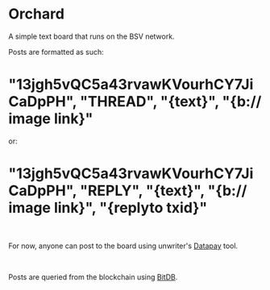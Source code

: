 # Orchard

A simple text board that runs on the BSV network.

Posts are formatted as such:

# "13jgh5vQC5a43rvawKVourhCY7JiCaDpPH", "THREAD", "{text}", "{b:// image link}"

or:

# "13jgh5vQC5a43rvawKVourhCY7JiCaDpPH", "REPLY", "{text}", "{b:// image link}", "{replyto txid}"

<br />

For now, anyone can post to the board using unwriter's <a href="https://unwriter.github.io/datapay/example/composer">Datapay</a>
 tool.
 
<br />

 Posts are queried from the blockchain using <a href="https://genesis.bitdb.network/q/1FnauZ9aUH2Bex6JzdcV4eNX7oLSSEbxtN/ewogICJ2IjogMywKICAicSI6IHsKICAgICJmaW5kIjogewogICAgICAib3V0LnMxIiA6ICIxM2pnaDV2UUM1YTQzcnZhd0tWb3VyaENZN0ppQ2FEcFBIIiwKICAgICAgIm91dC5zMiI6ICJUSFJFQUQiCiAgICB9LAogICAgImxpbWl0IjogMTAKICB9Cn0=">BitDB</a>. 




